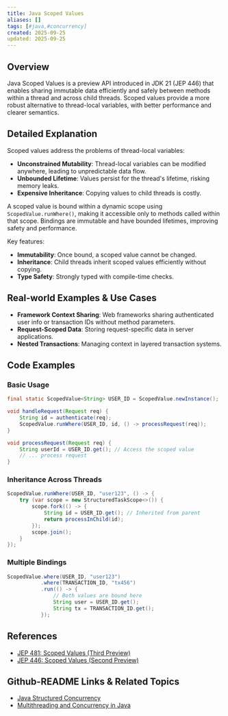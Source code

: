 ```yaml
---
title: Java Scoped Values
aliases: []
tags: [#java,#concurrency]
created: 2025-09-25
updated: 2025-09-25
---
```


## Overview

Java Scoped Values is a preview API introduced in JDK 21 (JEP 446) that enables sharing immutable data efficiently and safely between methods within a thread and across child threads. Scoped values provide a more robust alternative to thread-local variables, with better performance and clearer semantics.

## Detailed Explanation

Scoped values address the problems of thread-local variables:
- **Unconstrained Mutability**: Thread-local variables can be modified anywhere, leading to unpredictable data flow.
- **Unbounded Lifetime**: Values persist for the thread's lifetime, risking memory leaks.
- **Expensive Inheritance**: Copying values to child threads is costly.

A scoped value is bound within a dynamic scope using `ScopedValue.runWhere()`, making it accessible only to methods called within that scope. Bindings are immutable and have bounded lifetimes, improving safety and performance.

Key features:
- **Immutability**: Once bound, a scoped value cannot be changed.
- **Inheritance**: Child threads inherit scoped values efficiently without copying.
- **Type Safety**: Strongly typed with compile-time checks.

## Real-world Examples & Use Cases

- **Framework Context Sharing**: Web frameworks sharing authenticated user info or transaction IDs without method parameters.
- **Request-Scoped Data**: Storing request-specific data in server applications.
- **Nested Transactions**: Managing context in layered transaction systems.

## Code Examples

### Basic Usage

```java
final static ScopedValue<String> USER_ID = ScopedValue.newInstance();

void handleRequest(Request req) {
    String id = authenticate(req);
    ScopedValue.runWhere(USER_ID, id, () -> processRequest(req));
}

void processRequest(Request req) {
    String userId = USER_ID.get(); // Access the scoped value
    // ... process request
}
```

### Inheritance Across Threads

```java
ScopedValue.runWhere(USER_ID, "user123", () -> {
    try (var scope = new StructuredTaskScope<>()) {
        scope.fork(() -> {
            String id = USER_ID.get(); // Inherited from parent
            return processInChild(id);
        });
        scope.join();
    }
});
```

### Multiple Bindings

```java
ScopedValue.where(USER_ID, "user123")
           .where(TRANSACTION_ID, "tx456")
           .run(() -> {
               // Both values are bound here
               String user = USER_ID.get();
               String tx = TRANSACTION_ID.get();
           });
```

## References

- [JEP 481: Scoped Values (Third Preview)](https://openjdk.org/jeps/481)
- [JEP 446: Scoped Values (Second Preview)](https://openjdk.org/jeps/446)

## Github-README Links & Related Topics

- [Java Structured Concurrency](../java-structured-concurrency/README.md)
- [Multithreading and Concurrency in Java](../multithreading-and-concurrency-in-java/README.md)
